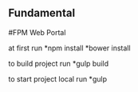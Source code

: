 ## Fundamental
#FPM Web Portal

at first run
*npm install
*bower install

to build project run
*gulp build

to start project local run
*gulp